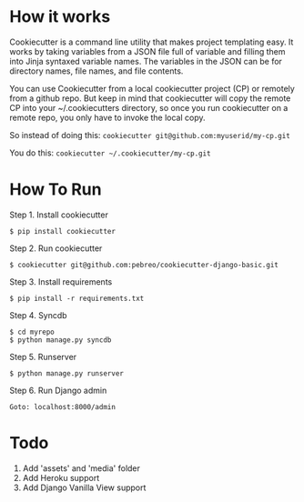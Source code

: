 How it works
==========
Cookiecutter is a command line utility that makes project templating easy. It works by taking variables from a JSON file full of variable and filling them into Jinja syntaxed variable names. The variables in the JSON can be for directory names, file names, and file contents. 

You can use Cookiecutter from a local cookiecutter project (CP) or remotely from a github repo. But keep in mind that cookiecutter will copy the remote CP into your ~/.cookiecutters directory, so once you run cookiecutter on a remote repo, you only have to invoke the local copy.

So instead of doing this:
`cookiecutter git@github.com:myuserid/my-cp.git`

You do this:
`cookiecutter ~/.cookiecutter/my-cp.git`

How To Run
==========

Step 1. Install cookiecutter
```   
$ pip install cookiecutter      
```
Step 2. Run cookiecutter 
```
$ cookiecutter git@github.com:pebreo/cookiecutter-django-basic.git
```
Step 3. Install requirements
```
$ pip install -r requirements.txt
```

Step 4. Syncdb
```
$ cd myrepo
$ python manage.py syncdb
```
Step 5. Runserver
```    
$ python manage.py runserver
```
Step 6. Run Django admin
```
Goto: localhost:8000/admin
```
Todo
=====
1. Add 'assets' and 'media' folder
1. Add Heroku support
2. Add Django Vanilla View support
